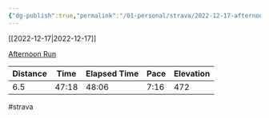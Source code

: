 ```yaml
---
{"dg-publish":true,"permalink":"/01-personal/strava/2022-12-17-afternoon-run/"}
---
```



[[2022-12-17\|2022-12-17]]

[Afternoon Run](https://www.strava.com/activities/8264699469)

| Distance | Time  | Elapsed Time | Pace | Elevation |
| -------- | ----- | ------------ | ---- | --------- |
| 6.5      | 47:18 | 48:06        | 7:16 | 472       |




#strava

